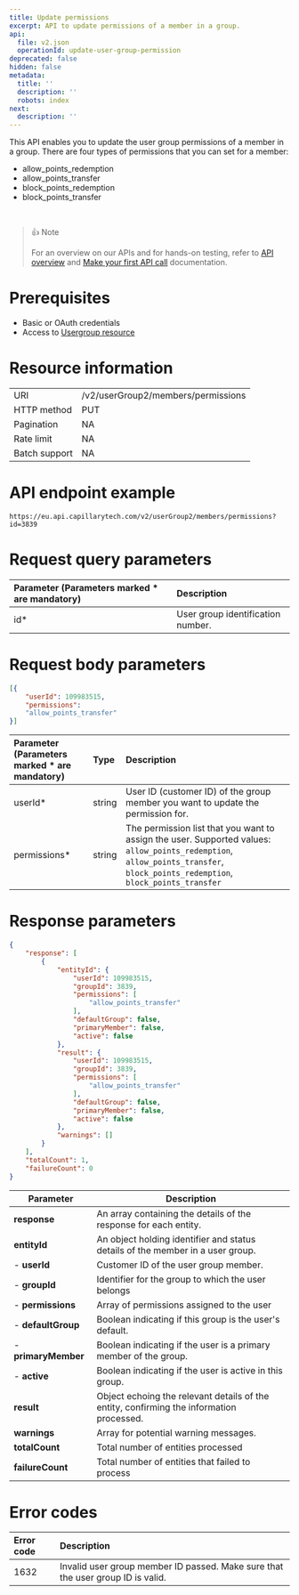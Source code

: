 ```yaml
---
title: Update permissions
excerpt: API to update permissions of a member in a group.
api:
  file: v2.json
  operationId: update-user-group-permission
deprecated: false
hidden: false
metadata:
  title: ''
  description: ''
  robots: index
next:
  description: ''
---
```

This API enables you to update the user group permissions of a member in a group. There are four types of permissions that you can set for a member:

- allow_points_redemption
- allow_points_transfer
- block_points_redemption
- block_points_transfer

<br />

> 👍 Note
> 
> For an overview on our APIs and for hands-on testing, refer to [API overview](https://docs.capillarytech.com/reference/apioverview) and [Make your first API call](https://docs.capillarytech.com/reference/make-your-first-api-call) documentation.

# Prerequisites

-   Basic or OAuth credentials
-   Access to [Usergroup resource](https://docs.capillarytech.com/reference/api-index)

# Resource information

|               |                                    |
| :------------ | :--------------------------------- |
| URI           | /v2/userGroup2/members/permissions |
| HTTP method   | PUT                                |
| Pagination    | NA                                 |
| Rate limit    | NA                                 |
| Batch support | NA                                 |

# API endpoint example

`https://eu.api.capillarytech.com/v2/userGroup2/members/permissions?id=3839`

# Request query parameters

| Parameter (Parameters marked \* are mandatory) | Description                       |
| :--------------------------------------------- | :-------------------------------- |
| id\*                                           | User group identification number. |

# Request body parameters

```json
[{
    "userId": 109983515,
    "permissions":
    "allow_points_transfer"
}]
```

| Parameter (Parameters marked \* are mandatory) | Type   | Description                                                                                                                                                                     |
| :--------------------------------------------- | :----- | :------------------------------------------------------------------------------------------------------------------------------------------------------------------------------ |
| userId\*                                       | string | User ID (customer ID) of the group member you want to update the permission for.                                                                                                |
| permissions\*                                  | string | The permission list that you want to assign the user. Supported values:  `allow_points_redemption`, `allow_points_transfer`, `block_points_redemption`, `block_points_transfer` |

# Response parameters

```json
{
    "response": [
        {
            "entityId": {
                "userId": 109983515,
                "groupId": 3839,
                "permissions": [
                    "allow_points_transfer"
                ],
                "defaultGroup": false,
                "primaryMember": false,
                "active": false
            },
            "result": {
                "userId": 109983515,
                "groupId": 3839,
                "permissions": [
                    "allow_points_transfer"
                ],
                "defaultGroup": false,
                "primaryMember": false,
                "active": false
            },
            "warnings": []
        }
    ],
    "totalCount": 1,
    "failureCount": 0
}
```

| **Parameter**       | **Description**                                                                          |
| ------------------- | ---------------------------------------------------------------------------------------- |
| **response**        | An array containing the details of the response for each entity.                         |
| **entityId**        | An object holding identifier and status details of the member in a user group.           |
| - **userId**        | Customer ID of the user group member.                                                    |
| - **groupId**       | Identifier for the group to which the user belongs                                       |
| - **permissions**   | Array of permissions assigned to the user                                                |
| - **defaultGroup**  | Boolean indicating if this group is the user's default.                                  |
| - **primaryMember** | Boolean indicating if the user is a primary member of the group.                         |
| - **active**        | Boolean indicating if the user is active in this group.                                  |
| **result**          | Object echoing the relevant details of the entity, confirming the information processed. |
| **warnings**        | Array for potential warning messages.                                                    |
| **totalCount**      | Total number of entities processed                                                       |
| **failureCount**    | Total number of entities that failed to process                                          |

# Error codes

| Error code | Description                                                                     |
| :--------- | :------------------------------------------------------------------------------ |
| 1632       | Invalid user group member ID passed. Make sure that the user group ID is valid. |